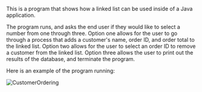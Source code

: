 This is a program that shows how a linked list can be used inside of a Java application.

The program runs, and asks the end user if they would like to select a number from one through three.
Option one allows for the user to go through a process that adds a customer's name, order ID, and order total to the linked list.
Option two allows for the user to select an order ID to remove a customer from the linked list. 
Option three allows the user to print out the results of the database, and terminate the program.

Here is an example of the program running:

![CustomerOrdering](https://github.com/IRPCode/OnlineRetail-System/assets/149165168/2dfd2f45-7fc8-4f77-a832-c817c3099d09)
